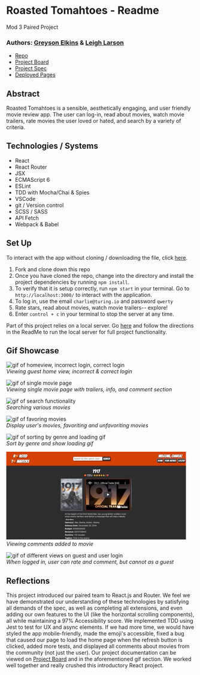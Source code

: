 # Roasted Tomahtoes - Readme
Mod 3 Paired Project
### Authors: [Greyson Elkins](https://github.com/GreysonElkins) & [Leigh Larson](https://github.com/leighlars)

- [Repo](https://github.com/GreysonElkins/roasted-tomahtoes)
- [Project Board](https://github.com/GreysonElkins/roasted-tomahtoes/projects)
- [Project Spec](https://frontend.turing.io/projects/module-3/rancid-tomatillos-v2.html)
- [Deployed Pages](https://roastedtomahtoes.herokuapp.com/)

## Abstract 

Roasted Tomahtoes is a sensible, aesthetically engaging, and user friendly movie review app. The user can log-in, read about movies, watch movie trailers, rate movies the user loved or hated, and search by a variety of criteria. 

## Technologies / Systems

- React
- React Router
- JSX
- ECMAScript 6 
- ESLint
- TDD with Mocha/Chai & Spies
- VSCode 
- git / Version control
- SCSS / SASS
- API Fetch
- Webpack & Babel


## Set Up 

To interact with the app without cloning / downloading the file, click [here](https://roastedtomahtoes.herokuapp.com/). 

1. Fork and clone down this repo
2. Once you have cloned the repo, change into the directory and install the project dependencies by running `npm install`.
3. To verify that it is setup correctly, run `npm start` in your terminal. Go to `http://localhost:3000/` to interact with the application. 
4. To log in, use the email `charlie@turing.io` and password `qwerty`
5. Rate stars, read about movies, watch movie trailers-- explore! 
6. Enter `control + c` in your terminal to stop the server at any time.

Part of this project relies on a local server. Go [here](https://github.com/turingschool-examples/rancid-tomatillos-microservice) and follow the directions in the ReadMe to run the local server for full project functionality.

## Gif Showcase

![gif of homeview, incorrect login, correct login](./src/images/home-login.gif)</br>
*Viewing guest home view, incorrect & correct login*

![gif of single movie page](./src/images/showMovie.gif)</br>
*Viewing single movie page with trailers, info, and comment section*

![gif of search functionality](./src/images/search.gif)</br>
*Searching various movies*

![gif of favoring movies](./src/images/favoringMovies.gif)</br>
*Display user's movies, favoriting and unfavoriting movies*

![gif of sorting by genre and loading gif](./src/images/sortByGenre.gif)</br>
*Sort by genre and show loading gif*

![gif of commenting on movies](./src/images/commenting.gif)</br>
*Viewing comments added to movie*

![gif of different views on guest and user login](./src/images/guestView.gif)</br>
*When logged in, user can rate and comment, but cannot as a guest*

## Reflections

This project introduced our paired team to React.js and Router. We feel we have demonstrated our understanding of these technologies by satisfying all demands of the spec, as well as completing all extensions, and even adding our own features to the UI (like the horizontal scrolling components), all while maintaining a 97% Accessibility score. We implemented TDD using Jest to test for UX and async elements. If we had more time, we would have styled the app mobile-friendly, made the emoji's accessible, fixed a bug that caused our page to load the home page when the refresh button is clicked, added more tests, and displayed all comments about movies from the community (not just the user).  Our project documentation can be viewed on [Project Board](https://github.com/GreysonElkins/roasted-tomahtoes/projects) and in the aforementioned gif section. We worked well together and really crushed this introductory React project. 



